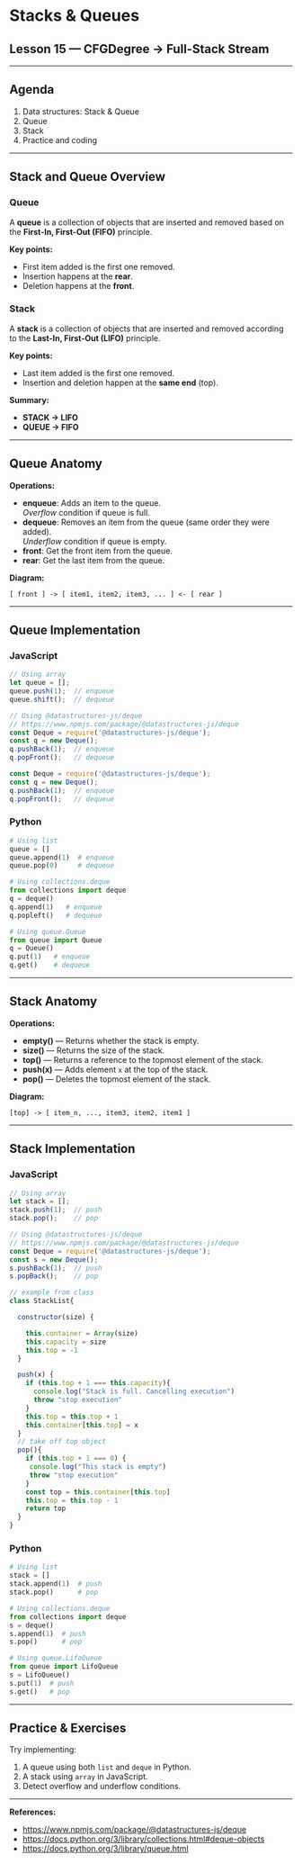 # Stacks & Queues

## Lesson 15 — CFGDegree → Full-Stack Stream

---

## Agenda
1. Data structures: Stack & Queue
2. Queue
3. Stack
4. Practice and coding

---

## Stack and Queue Overview

### Queue
A **queue** is a collection of objects that are inserted and removed based on the **First-In, First-Out (FIFO)** principle.

**Key points:**
- First item added is the first one removed.
- Insertion happens at the **rear**.
- Deletion happens at the **front**.

### Stack
A **stack** is a collection of objects that are inserted and removed according to the **Last-In, First-Out (LIFO)** principle.

**Key points:**
- Last item added is the first one removed.
- Insertion and deletion happen at the **same end** (top).

**Summary:**  
- **STACK → LIFO**  
- **QUEUE → FIFO**  

---

## Queue Anatomy

**Operations:**
- **enqueue**: Adds an item to the queue.  
  _Overflow_ condition if queue is full.
- **dequeue**: Removes an item from the queue (same order they were added).  
  _Underflow_ condition if queue is empty.
- **front**: Get the front item from the queue.
- **rear**: Get the last item from the queue.

**Diagram:**
```
[ front ] -> [ item1, item2, item3, ... ] <- [ rear ]
```

---

## Queue Implementation

### JavaScript
```javascript
// Using array
let queue = [];
queue.push(1);  // enqueue
queue.shift();  // dequeue

// Using @datastructures-js/deque
// https://www.npmjs.com/package/@datastructures-js/deque
const Deque = require('@datastructures-js/deque');
const q = new Deque();
q.pushBack(1);  // enqueue
q.popFront();   // dequeue
```
```js
const Deque = require('@datastructures-js/deque');
const q = new Deque();
q.pushBack(1);  // enqueue
q.popFront();   // dequeue
```

### Python
```python
# Using list
queue = []
queue.append(1)  # enqueue
queue.pop(0)     # dequeue

# Using collections.deque
from collections import deque
q = deque()
q.append(1)   # enqueue
q.popleft()   # dequeue

# Using queue.Queue
from queue import Queue
q = Queue()
q.put(1)   # enqueue
q.get()    # dequeue
```

---

## Stack Anatomy

**Operations:**
- **empty()** — Returns whether the stack is empty.
- **size()** — Returns the size of the stack.
- **top()** — Returns a reference to the topmost element of the stack.
- **push(x)** — Adds element `x` at the top of the stack.
- **pop()** — Deletes the topmost element of the stack.

**Diagram:**
```
[top] -> [ item_n, ..., item3, item2, item1 ]
```

---

## Stack Implementation

### JavaScript
```javascript
// Using array
let stack = [];
stack.push(1);  // push
stack.pop();    // pop

// Using @datastructures-js/deque
// https://www.npmjs.com/package/@datastructures-js/deque
const Deque = require('@datastructures-js/deque');
const s = new Deque();
s.pushBack(1);  // push
s.popBack();    // pop
```
```js
// example from class
class StackList{

  constructor(size) {

    this.container = Array(size)
    this.capacity = size
    this.top = -1
  }

  push(x) {
    if (this.top + 1 === this.capacity){
      console.log("Stack is full. Cancelling execution")
      throw "stop execution"
    }
    this.top = this.top + 1
    this.container[this.top] = x
  }
  // take off top object
  pop(){
    if (this.top + 1 === 0) {
     console.log("This stack is empty")
     throw "stop execution" 
    }
    const top = this.container[this.top]
    this.top = this.top - 1
    return top
  }
}
```

### Python
```python
# Using list
stack = []
stack.append(1)  # push
stack.pop()      # pop

# Using collections.deque
from collections import deque
s = deque()
s.append(1)  # push
s.pop()      # pop

# Using queue.LifoQueue
from queue import LifoQueue
s = LifoQueue()
s.put(1)  # push
s.get()   # pop
```

---

## Practice & Exercises
Try implementing:
1. A queue using both `list` and `deque` in Python.
2. A stack using `array` in JavaScript.
3. Detect overflow and underflow conditions.

---

**References:**
- https://www.npmjs.com/package/@datastructures-js/deque
- https://docs.python.org/3/library/collections.html#deque-objects
- https://docs.python.org/3/library/queue.html
